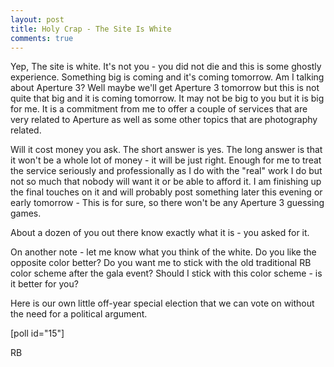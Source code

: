 ```yaml
---
layout: post
title: Holy Crap - The Site Is White
comments: true
---
```

Yep, The site is white. It's not you - you did not die and this is some ghostly experience. Something big is coming and it's coming tomorrow. Am I talking about Aperture 3? Well maybe we'll get Aperture 3 tomorrow but this is not quite that big and it is coming tomorrow. It may not be big to you but it is big for me. It is a commitment from me to offer a couple of services that are very related to Aperture as well as some other topics that are photography related.

Will it cost money you ask. The short answer is yes. The long answer is that it won't be a whole lot of money - it will be just right. Enough for me to treat the service seriously and professionally as I do with the "real" work I do but not so much that nobody will want it or be able to afford it. I am finishing up the final touches on it and will probably post something later this evening or early tomorrow - This is for sure, so there won't be any Aperture 3 guessing games.

About a dozen of you out there know exactly what it is - you asked for it.

On another note - let me know what you think of the white. Do you like the opposite color better? Do you want me to stick with the old traditional RB color scheme after the gala event? Should I stick with this color scheme - is it better for you?

Here is our own little off-year special election that we can vote on without the need for a political argument.

[poll id="15"]

RB